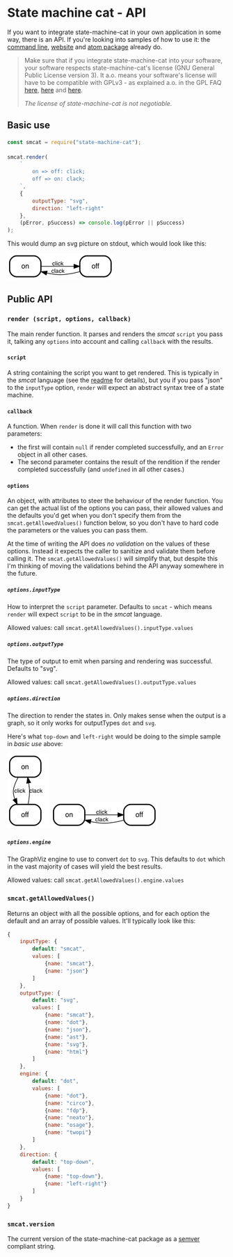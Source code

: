# State machine cat - API

If you want to integrate state-machine-cat in your own application in some way,
there is an API. If you're looking into samples of how to use it: the
[command line](../src/cli),
[website](https://sverweij.gitlab.io/state-machine-cat) and
[atom package](https://atom.io/packages/state-machine-cat-preview) already do.

> Make sure that if you integrate state-machine-cat into your software, your
> software respects state-machine-cat's license (GNU General Public
> License version 3). It a.o. means your software's license will have to be
> compatible with GPLv3 - as explained a.o. in the GPL FAQ
> [here](https://www.gnu.org/licenses/gpl-faq.html#IfLibraryIsGPL),
> [here](https://www.gnu.org/licenses/gpl-faq.html#LinkingWithGPL) and
> [here](https://www.gnu.org/licenses/gpl-faq.html#GPLInProprietarySystem).
>
> _The license of state-machine-cat is not negotiable._

## Basic use

```javascript
const smcat = require("state-machine-cat");

smcat.render(
    `
        on => off: click;
        off => on: clack;
    `,
    {
        outputType: "svg",
        direction: "left-right"
    },
    (pError, pSuccess) => console.log(pError || pSuccess)
);
```

This would dump an svg picture on stdout, which would look like this:

![pics/on-off-left-right.png](pics/on-off-left-right.png)

## Public API
### `render (script, options, callback)`
The main render function. It parses and renders the _smcat_ `script` you pass
it, talking any `options` into account and calling `callback` with the results.

#### `script`
A string containing the script you want to get rendered. This is typically in
the _smcat_ language (see the
[readme](../README.md)
for details), but you if you pass "json" to the `inputType` option, `render`
will expect an abstract syntax tree of a state machine.

#### `callback`
A function. When `render` is done it will call this
function with two parameters:
- the first will contain `null` if render completed successfully, and an
  `Error` object in all other cases.
- The second parameter contains the result of the rendition if the render
  completed successfully (and `undefined` in all other cases.)

#### `options`
An object, with attributes to steer the behaviour of the render function. You
can get the actual list of the options you can pass, their allowed values
and the defaults you'd get when you don't specify them from the
`smcat.getAllowedValues()` function below, so you don't have to hard
code the parameters or the values you can pass them.

At the time of writing the API does _no validation_ on the values of these
options. Instead it expects the caller to sanitize and validate them before
calling it. The `smcat.getAllowedValues()` will simplify that, but despite
this I'm thinking of moving the validations behind the API anyway somewhere
in the future.

##### `options.inputType`
How to interpret the `script` parameter. Defaults to `smcat` - which means
`render` will expect `script` to be in the _smcat_ language.

Allowed values: call `smcat.getAllowedValues().inputType.values`

##### `options.outputType`
The type of output to emit when parsing and rendering was successful. Defaults
to "svg".

Allowed values: call `smcat.getAllowedValues().outputType.values`

##### `options.direction`
The direction to render the states in. Only makes sense when the output is a
graph, so it only works for outputTypes `dot` and `svg`.

Here's what `top-down` and `left-right` would be doing to the simple sample in
_basic use_ above:

![direction: top-down](pics/on-off-top-down.png)
![direction: left-right](pics/on-off-left-right.png)


##### `options.engine`
The GraphViz engine to use to convert `dot` to `svg`. This defaults to `dot`
which in the vast majority of cases will yield the best results.

Allowed values: call `smcat.getAllowedValues().engine.values`

### `smcat.getAllowedValues()`
Returns an object with all the possible options, and for each option the default
and an array of possible values. It'll typically look like this:

```javascript
{
    inputType: {
        default: "smcat",
        values: [
            {name: "smcat"},
            {name: "json"}
        ]
    },
    outputType: {
        default: "svg",
        values: [
            {name: "smcat"},
            {name: "dot"},
            {name: "json"},
            {name: "ast"},
            {name: "svg"},
            {name: "html"}
        ]
    },
    engine: {
        default: "dot",
        values: [
            {name: "dot"},
            {name: "circo"},
            {name: "fdp"},
            {name: "neato"},
            {name: "osage"},
            {name: "twopi"}
        ]
    },
    direction: {
        default: "top-down",
        values: [
            {name: "top-down"},
            {name: "left-right"}
        ]
    }
}
```

### `smcat.version`
The current version of the state-machine-cat package as a
[semver](https://semver.org) compliant string.
